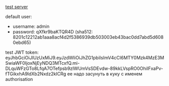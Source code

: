 

[test server](https://staging.centralhardware.synology.me/swagger-ui/index.html)

default user: 

- username: admin
- password: qXfkr9baKTQR4D (sha512: 8201c12212ab1aaa8acf4d2f5386939db503003eb43bac0dd7abd5d6080ebd65)

test JWT token: eyJhbGciOiJIUzUxMiJ9.eyJzdWIiOiJhZG1pbiIsImV4cCI6MTY0Mzk4MzE3MSwiaWF0IjoxNjEyNDQ3MTcxfQ.mi-DLquWFzGTo8LfqA7OTefpsb9zIWUmVsSDEvdw-89kkLVspRO0OhiIFxaPv-fTGikxhA9ldXb2Nxdz2kICRg ее надо засунуть в куку с именем authorisation
